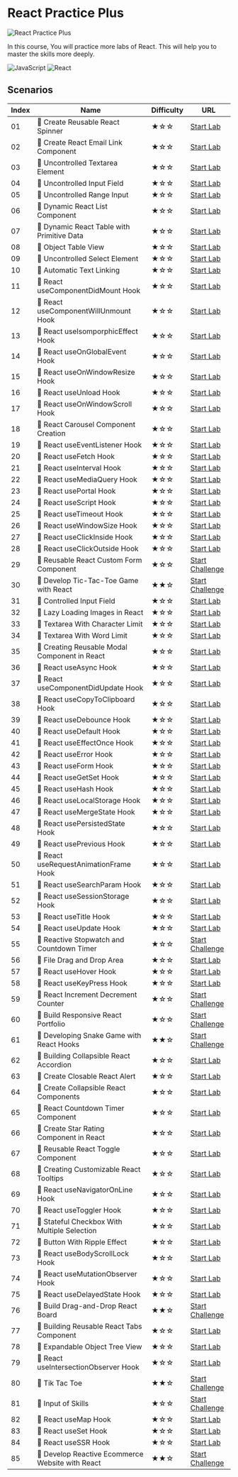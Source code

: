 # React Practice Plus

![React Practice Plus](https://cover-creator.labex.io/react-practice-plus.png)

In this course, You will practice more labs of React. This will help you to master the skills more deeply.

![JavaScript](https://img.shields.io/badge/JavaScript-whitesmoke?style=for-the-badge&logo=javascript)
![React](https://img.shields.io/badge/React-whitesmoke?style=for-the-badge&logo=react)


## Scenarios

|   Index | Name                                             | Difficulty   | URL                                                                       |
|---------|--------------------------------------------------|--------------|---------------------------------------------------------------------------|
|      01 | 📖 Create Reusable React Spinner                 | ★☆☆          | <a target='_blank' href='https://labex.io/labs/38353'>Start Lab</a>       |
|      02 | 📖 Create React Email Link Component             | ★☆☆          | <a target='_blank' href='https://labex.io/labs/38354'>Start Lab</a>       |
|      03 | 📖 Uncontrolled Textarea Element                 | ★☆☆          | <a target='_blank' href='https://labex.io/labs/38365'>Start Lab</a>       |
|      04 | 📖 Uncontrolled Input Field                      | ★☆☆          | <a target='_blank' href='https://labex.io/labs/38369'>Start Lab</a>       |
|      05 | 📖 Uncontrolled Range Input                      | ★☆☆          | <a target='_blank' href='https://labex.io/labs/38361'>Start Lab</a>       |
|      06 | 📖 Dynamic React List Component                  | ★☆☆          | <a target='_blank' href='https://labex.io/labs/38347'>Start Lab</a>       |
|      07 | 📖 Dynamic React Table with Primitive Data       | ★☆☆          | <a target='_blank' href='https://labex.io/labs/38348'>Start Lab</a>       |
|      08 | 📖 Object Table View                             | ★☆☆          | <a target='_blank' href='https://labex.io/labs/38355'>Start Lab</a>       |
|      09 | 📖 Uncontrolled Select Element                   | ★☆☆          | <a target='_blank' href='https://labex.io/labs/38360'>Start Lab</a>       |
|      10 | 📖 Automatic Text Linking                        | ★☆☆          | <a target='_blank' href='https://labex.io/labs/38341'>Start Lab</a>       |
|      11 | 📖 React useComponentDidMount Hook               | ★☆☆          | <a target='_blank' href='https://labex.io/labs/38374'>Start Lab</a>       |
|      12 | 📖 React useComponentWillUnmount Hook            | ★☆☆          | <a target='_blank' href='https://labex.io/labs/38376'>Start Lab</a>       |
|      13 | 📖 React useIsomporphicEffect Hook               | ★☆☆          | <a target='_blank' href='https://labex.io/labs/38391'>Start Lab</a>       |
|      14 | 📖 React useOnGlobalEvent Hook                   | ★☆☆          | <a target='_blank' href='https://labex.io/labs/38399'>Start Lab</a>       |
|      15 | 📖 React useOnWindowResize Hook                  | ★☆☆          | <a target='_blank' href='https://labex.io/labs/38400'>Start Lab</a>       |
|      16 | 📖 React useUnload Hook                          | ★☆☆          | <a target='_blank' href='https://labex.io/labs/38414'>Start Lab</a>       |
|      17 | 📖 React useOnWindowScroll Hook                  | ★☆☆          | <a target='_blank' href='https://labex.io/labs/38401'>Start Lab</a>       |
|      18 | 📖 React Carousel Component Creation             | ★☆☆          | <a target='_blank' href='https://labex.io/labs/38343'>Start Lab</a>       |
|      19 | 📖 React useEventListener Hook                   | ★☆☆          | <a target='_blank' href='https://labex.io/labs/38383'>Start Lab</a>       |
|      20 | 📖 React useFetch Hook                           | ★☆☆          | <a target='_blank' href='https://labex.io/labs/38384'>Start Lab</a>       |
|      21 | 📖 React useInterval Hook                        | ★☆☆          | <a target='_blank' href='https://labex.io/labs/38390'>Start Lab</a>       |
|      22 | 📖 React useMediaQuery Hook                      | ★☆☆          | <a target='_blank' href='https://labex.io/labs/38395'>Start Lab</a>       |
|      23 | 📖 React usePortal Hook                          | ★☆☆          | <a target='_blank' href='https://labex.io/labs/38403'>Start Lab</a>       |
|      24 | 📖 React useScript Hook                          | ★☆☆          | <a target='_blank' href='https://labex.io/labs/38406'>Start Lab</a>       |
|      25 | 📖 React useTimeout Hook                         | ★☆☆          | <a target='_blank' href='https://labex.io/labs/38411'>Start Lab</a>       |
|      26 | 📖 React useWindowSize Hook                      | ★☆☆          | <a target='_blank' href='https://labex.io/labs/38416'>Start Lab</a>       |
|      27 | 📖 React useClickInside Hook                     | ★☆☆          | <a target='_blank' href='https://labex.io/labs/38372'>Start Lab</a>       |
|      28 | 📖 React useClickOutside Hook                    | ★☆☆          | <a target='_blank' href='https://labex.io/labs/38373'>Start Lab</a>       |
|      29 | 🎯 Reusable React Custom Form Component          | ★☆☆          | <a target='_blank' href='https://labex.io/labs/67586'>Start Challenge</a> |
|      30 | 🎯 Develop Tic-Tac-Toe Game with React           | ★★☆          | <a target='_blank' href='https://labex.io/labs/67587'>Start Challenge</a> |
|      31 | 📖 Controlled Input Field                        | ★☆☆          | <a target='_blank' href='https://labex.io/labs/38345'>Start Lab</a>       |
|      32 | 📖 Lazy Loading Images in React                  | ★☆☆          | <a target='_blank' href='https://labex.io/labs/38350'>Start Lab</a>       |
|      33 | 📖 Textarea With Character Limit                 | ★☆☆          | <a target='_blank' href='https://labex.io/labs/38351'>Start Lab</a>       |
|      34 | 📖 Textarea With Word Limit                      | ★☆☆          | <a target='_blank' href='https://labex.io/labs/38352'>Start Lab</a>       |
|      35 | 📖 Creating Reusable Modal Component in React    | ★☆☆          | <a target='_blank' href='https://labex.io/labs/38356'>Start Lab</a>       |
|      36 | 📖 React useAsync Hook                           | ★☆☆          | <a target='_blank' href='https://labex.io/labs/38370'>Start Lab</a>       |
|      37 | 📖 React useComponentDidUpdate Hook              | ★☆☆          | <a target='_blank' href='https://labex.io/labs/38375'>Start Lab</a>       |
|      38 | 📖 React useCopyToClipboard Hook                 | ★☆☆          | <a target='_blank' href='https://labex.io/labs/38377'>Start Lab</a>       |
|      39 | 📖 React useDebounce Hook                        | ★☆☆          | <a target='_blank' href='https://labex.io/labs/38378'>Start Lab</a>       |
|      40 | 📖 React useDefault Hook                         | ★☆☆          | <a target='_blank' href='https://labex.io/labs/38379'>Start Lab</a>       |
|      41 | 📖 React useEffectOnce Hook                      | ★☆☆          | <a target='_blank' href='https://labex.io/labs/38381'>Start Lab</a>       |
|      42 | 📖 React useError Hook                           | ★☆☆          | <a target='_blank' href='https://labex.io/labs/38382'>Start Lab</a>       |
|      43 | 📖 React useForm Hook                            | ★☆☆          | <a target='_blank' href='https://labex.io/labs/38385'>Start Lab</a>       |
|      44 | 📖 React useGetSet Hook                          | ★☆☆          | <a target='_blank' href='https://labex.io/labs/38386'>Start Lab</a>       |
|      45 | 📖 React useHash Hook                            | ★☆☆          | <a target='_blank' href='https://labex.io/labs/38387'>Start Lab</a>       |
|      46 | 📖 React useLocalStorage Hook                    | ★☆☆          | <a target='_blank' href='https://labex.io/labs/38393'>Start Lab</a>       |
|      47 | 📖 React useMergeState Hook                      | ★☆☆          | <a target='_blank' href='https://labex.io/labs/38396'>Start Lab</a>       |
|      48 | 📖 React usePersistedState Hook                  | ★☆☆          | <a target='_blank' href='https://labex.io/labs/38402'>Start Lab</a>       |
|      49 | 📖 React usePrevious Hook                        | ★☆☆          | <a target='_blank' href='https://labex.io/labs/38404'>Start Lab</a>       |
|      50 | 📖 React useRequestAnimationFrame Hook           | ★☆☆          | <a target='_blank' href='https://labex.io/labs/38405'>Start Lab</a>       |
|      51 | 📖 React useSearchParam Hook                     | ★☆☆          | <a target='_blank' href='https://labex.io/labs/38407'>Start Lab</a>       |
|      52 | 📖 React useSessionStorage Hook                  | ★☆☆          | <a target='_blank' href='https://labex.io/labs/38408'>Start Lab</a>       |
|      53 | 📖 React useTitle Hook                           | ★☆☆          | <a target='_blank' href='https://labex.io/labs/38412'>Start Lab</a>       |
|      54 | 📖 React useUpdate Hook                          | ★☆☆          | <a target='_blank' href='https://labex.io/labs/38415'>Start Lab</a>       |
|      55 | 🎯 Reactive Stopwatch and Countdown Timer        | ★☆☆          | <a target='_blank' href='https://labex.io/labs/67593'>Start Challenge</a> |
|      56 | 📖 File Drag and Drop Area                       | ★☆☆          | <a target='_blank' href='https://labex.io/labs/38349'>Start Lab</a>       |
|      57 | 📖 React useHover Hook                           | ★☆☆          | <a target='_blank' href='https://labex.io/labs/38388'>Start Lab</a>       |
|      58 | 📖 React useKeyPress Hook                        | ★☆☆          | <a target='_blank' href='https://labex.io/labs/38392'>Start Lab</a>       |
|      59 | 🎯 React Increment Decrement Counter             | ★☆☆          | <a target='_blank' href='https://labex.io/labs/67585'>Start Challenge</a> |
|      60 | 🎯 Build Responsive React Portfolio              | ★☆☆          | <a target='_blank' href='https://labex.io/labs/67591'>Start Challenge</a> |
|      61 | 🎯 Developing Snake Game with React Hooks        | ★★☆          | <a target='_blank' href='https://labex.io/labs/67592'>Start Challenge</a> |
|      62 | 📖 Building Collapsible React Accordion          | ★☆☆          | <a target='_blank' href='https://labex.io/labs/38339'>Start Lab</a>       |
|      63 | 📖 Create Closable React Alert                   | ★☆☆          | <a target='_blank' href='https://labex.io/labs/38340'>Start Lab</a>       |
|      64 | 📖 Create Collapsible React Components           | ★☆☆          | <a target='_blank' href='https://labex.io/labs/38344'>Start Lab</a>       |
|      65 | 📖 React Countdown Timer Component               | ★☆☆          | <a target='_blank' href='https://labex.io/labs/38346'>Start Lab</a>       |
|      66 | 📖 Create Star Rating Component in React         | ★☆☆          | <a target='_blank' href='https://labex.io/labs/38362'>Start Lab</a>       |
|      67 | 📖 Reusable React Toggle Component               | ★☆☆          | <a target='_blank' href='https://labex.io/labs/38366'>Start Lab</a>       |
|      68 | 📖 Creating Customizable React Tooltips          | ★☆☆          | <a target='_blank' href='https://labex.io/labs/38367'>Start Lab</a>       |
|      69 | 📖 React useNavigatorOnLine Hook                 | ★☆☆          | <a target='_blank' href='https://labex.io/labs/38398'>Start Lab</a>       |
|      70 | 📖 React useToggler Hook                         | ★☆☆          | <a target='_blank' href='https://labex.io/labs/38413'>Start Lab</a>       |
|      71 | 📖 Stateful Checkbox With Multiple Selection     | ★☆☆          | <a target='_blank' href='https://labex.io/labs/38357'>Start Lab</a>       |
|      72 | 📖 Button With Ripple Effect                     | ★☆☆          | <a target='_blank' href='https://labex.io/labs/38359'>Start Lab</a>       |
|      73 | 📖 React useBodyScrollLock Hook                  | ★☆☆          | <a target='_blank' href='https://labex.io/labs/38371'>Start Lab</a>       |
|      74 | 📖 React useMutationObserver Hook                | ★☆☆          | <a target='_blank' href='https://labex.io/labs/38397'>Start Lab</a>       |
|      75 | 📖 React useDelayedState Hook                    | ★☆☆          | <a target='_blank' href='https://labex.io/labs/38380'>Start Lab</a>       |
|      76 | 🎯 Build Drag-and-Drop React Board               | ★★☆          | <a target='_blank' href='https://labex.io/labs/67588'>Start Challenge</a> |
|      77 | 📖 Building Reusable React Tabs Component        | ★☆☆          | <a target='_blank' href='https://labex.io/labs/38363'>Start Lab</a>       |
|      78 | 📖 Expandable Object Tree View                   | ★☆☆          | <a target='_blank' href='https://labex.io/labs/38368'>Start Lab</a>       |
|      79 | 📖 React useIntersectionObserver Hook            | ★☆☆          | <a target='_blank' href='https://labex.io/labs/38389'>Start Lab</a>       |
|      80 | 🎯 Tik Tac Toe                                   | ★★☆          | <a target='_blank' href='https://labex.io/labs/67594'>Start Challenge</a> |
|      81 | 🎯 Input of Skills                               | ★☆☆          | <a target='_blank' href='https://labex.io/labs/67590'>Start Challenge</a> |
|      82 | 📖 React useMap Hook                             | ★☆☆          | <a target='_blank' href='https://labex.io/labs/38394'>Start Lab</a>       |
|      83 | 📖 React useSet Hook                             | ★☆☆          | <a target='_blank' href='https://labex.io/labs/38409'>Start Lab</a>       |
|      84 | 📖 React useSSR Hook                             | ★☆☆          | <a target='_blank' href='https://labex.io/labs/38410'>Start Lab</a>       |
|      85 | 🎯 Develop Reactive Ecommerce Website with React | ★★☆          | <a target='_blank' href='https://labex.io/labs/67589'>Start Challenge</a> |

